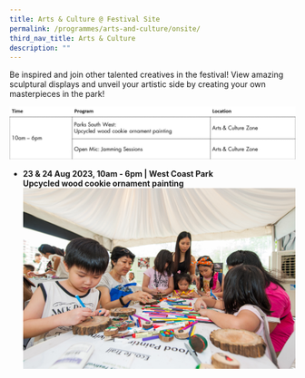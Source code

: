 ```yaml
---
title: Arts & Culture @ Festival Site
permalink: /programmes/arts-and-culture/onsite/
third_nav_title: Arts & Culture
description: ""
---
```

Be inspired and join other talented creatives in the festival! View amazing sculptural displays and unveil your artistic side by creating your own masterpieces in the park!


![](/images/slide7.jpg)


* **23 &amp; 24 Aug 2023, 10am - 6pm  | West Coast Park** <br>
**Upcycled wood cookie ornament painting**
![Wood Cookie art](/images/parks%20fest%20wood%20cookie%20art.jpg)
